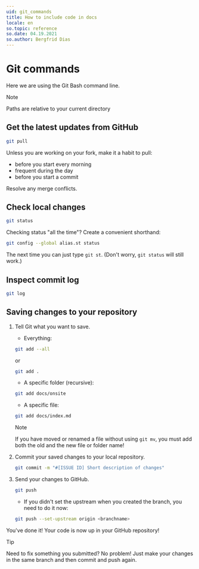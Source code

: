 ```yaml
---
uid: git_commands
title: How to include code in docs
locale: en
so.topic: reference
so.date: 04.19.2021
so.author: Bergfrid Dias
---
```


# Git commands

Here we are using the Git Bash command line.

> [!NOTE]
> Paths are relative to your current directory

## Get the latest updates from GitHub

```sh
git pull
```

Unless you are working on your fork, make it a habit to pull:

* before you start every morning
* frequent during the day
* before you start a commit

Resolve any merge conflicts.

## Check local changes

```sh
git status
```

Checking status "all the time"? Create a convenient shorthand:

```sh
git config --global alias.st status
```

The next time you can just type `git st`. (Don't worry, `git status` will still work.)

## Inspect commit log

```sh
git log
```

## Saving changes to your repository

1. Tell Git what you want to save.

    * Everything:

    ```sh
    git add --all
    ```

    or

    ```sh
    git add .
    ```

    * A specific folder (recursive):

    ```sh
    git add docs/onsite
    ```

    * A specific file:

    ```sh
    git add docs/index.md
    ```

    > [!NOTE]
    > If you have moved or renamed a file without using `git mv`, you must add both the old and the new file or folder name!

2. Commit your saved changes to your local repository.

    ```sh
    git commit -m "#[ISSUE ID] Short description of changes"
    ```

3. Send your changes to GitHub.

    ```sh
    git push
    ```

    * If you didn't set the upstream when you created the branch, you need to do it now:

    ```sh
    git push --set-upstream origin <branchname>
    ```

You've done it! Your code is now up in your GitHub repository!

> [!TIP]
> Need to fix something you submitted? No problem! Just make your changes in the same branch and then commit and push again.
